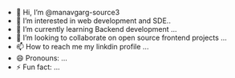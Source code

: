- 👋 Hi, I’m @manavgarg-source3
- 👀 I’m interested in web development and SDE..
- 🌱 I’m currently learning Backend development ...
- 💞️ I’m looking to collaborate on open source frontend projects ...
- 📫 How to reach me my linkdin profile  ...
- 😄 Pronouns: ...
- ⚡ Fun fact: ...

<!---
manavgarg-source3/manavgarg-source3 is a ✨ special ✨ repository because its `README.md` (this file) appears on your GitHub profile.
You can click the Preview link to take a look at your changes.
--->
